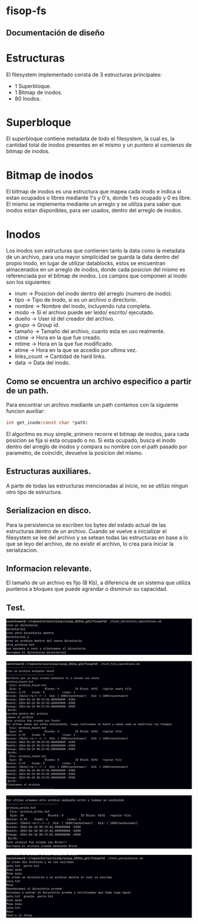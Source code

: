 # fisop-fs

## Documentación de diseño

# Estructuras

El filesystem implementado consta de 3 estructuras principales:
 - 1 Superbloque.
 - 1 Bitmap de inodos.
 - 80 Inodos.

# Superbloque
El superbloque contiene metadata de todo el filesystem, la cual es, la cantidad total de inodos presentes en el mismo y un puntero al comienzo de bitmap de inodos.

# Bitmap de inodos
El bitmap de inodos es una estructura que mapea cada inodo e indica si estan ocupados o libres mediante 1's y 0's, donde 1 es ocupado y 0 es libre. 
El mismo se implementa mediante un arreglo y se utiliza para saber que inodos estan disponibles, para ser usados, dentro del arreglo de inodos.

# Inodos
Los inodos son estructuras que contienen tanto la data como la metadata de un archivo, para una mayor simplicidad se guarda la data dentro del propio inodo, en lugar de utilizar datablocks, estos se encuentran almacenados en un arreglo de inodos, donde cada posicion del mismo es referenciada por el bitmap de inodos.
Los campos que componen al inodo son los siguientes:
- inum          -> Posicion del inodo dentro del arreglo (numero de inodo).
- tipo          -> Tipo de inodo, si es un archivo o directorio.
- nombre        -> Nombre del inodo, incluyendo ruta completa.
- modo          -> Si el archivo puede ser leido/ escrito/ ejecutado.
- dueño         -> User id del creador del archivo.
- grupo         -> Group id.
- tamaño        -> Tamaño del archivo, cuanto esta en uso realmente.
- ctime         -> Hora en la que fue creado.
- mtime         -> Hora en la que fue modificado.
- atime         -> Hora en la que se accedio por ultima vez.
- links_count   -> Cantidad de hard links.
- data          -> Data del inodo.


## Como se encuentra un archivo especifico a partir de un path.

Para encontrar un archivo mediante un path contamos con la siguiente funcion auxiliar:

```c
int get_inode(const char *path)
```

El algoritmo es muy simple, primero recorre el bitmap de inodos, para cada posicion se fija si esta ocupado o no. 
Si esta ocupado, busca el inodo dentro del arreglo de inodos y compara su nombre con el path pasado por parametro, de coincidir, devuelve la posicion del mismo.


## Estructuras auxiliares.

A parte de todas las estructuras mencionadas al inicio, no se utilizo ningun otro tipo de estructura.


## Serializacion en disco.

Para la persistencia se escriben los bytes del estado actual de las estructuras dentro de un archivo. 
Cuando se vuelve a inicializar el filesystem se lee del archivo y se setean todas las estructuras en base a lo que se leyo del archivo, de no existir el archivo, lo crea para iniciar la serializacion.


## Informacion relevante.

El tamaño de un archivo es fijo (8 Kb), a diferencia de un sistema que utiliza punteros a bloques que puede agrandar o disminuir su capacidad.


## Test.

![test1](docs/test_operaciones.jpeg)

![test2](docs/files_operationsf1.jpeg)

![test1](docs/test_operacionesf2.jpeg)

![test1](docs/test_persistencia.jpeg)